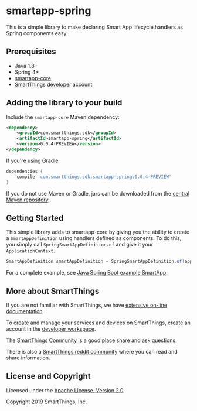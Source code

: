 # smartapp-spring

This is a simple library to make declaring Smart App lifecycle handlers as Spring components easy.

## Prerequisites

* Java 1.8+
* Spring 4+
* [smartapp-core](../smartapp-core)
* [SmartThings developer](https://smartthings.developer.samsung.com/workspace/) account

## Adding the library to your build

Include the `smartapp-core` Maven dependency:

```xml
<dependency>
    <groupId>com.smartthings.sdk</groupId>
    <artifactId>smartapp-spring</artifactId>
    <version>0.0.4-PREVIEW</version>
</dependency>
```

If you're using Gradle:

```gradle
dependencies {
    compile 'com.smartthings.sdk:smartapp-spring:0.0.4-PREVIEW'
}
```

If you do not use Maven or Gradle, jars can be downloaded from the
[central Maven repository](https://search.maven.org/search?q=g:com.smartthings.sdk%20a:smartapp-spring).

## Getting Started

This simple library adds to smartapp-core by giving you the ability to create a `SmartAppDefinition`
using handlers defined as components. To do this, you simply call `SpringSmartAppDefinition.of`
and give it your `ApplicationContext`.

```java
SmartAppDefinition smartAppDefinition = SpringSmartAppDefinition.of(applicationContext);
```

For a complete example, see [Java Spring Boot example SmartApp](/examples/java-springboot-smartapp).

## More about SmartThings

If you are not familiar with SmartThings, we have
[extensive on-line documentation](https://smartthings.developer.samsung.com/develop/index.html).

To create and manage your services and devices on SmartThings, create an account in the
[developer workspace](https://devworkspace.developer.samsung.com/).

The [SmartThings Community](https://community.smartthings.com/c/developers/) is a good place share and
ask questions.

There is also a [SmartThings reddit community](https://www.reddit.com/r/SmartThings/) where you
can read and share information.

## License and Copyright

Licensed under the [Apache License, Version 2.0](https://www.apache.org/licenses/LICENSE-2.0)

Copyright 2019 SmartThings, Inc.
